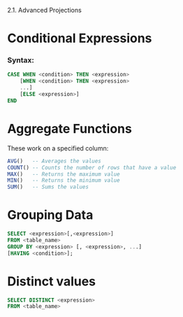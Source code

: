 2.1. Advanced Projections

# Conditional Expressions
### Syntax:
```SQL
CASE WHEN <condition> THEN <expression>
    [WHEN <condition> THEN <expression>
    ...]
    [ELSE <expression>]
END
```

# Aggregate Functions
These work on a specified column:
```SQL
AVG()   -- Averages the values
COUNT() -- Counts the number of rows that have a value
MAX()   -- Returns the maximum value
MIN()   -- Returns the minimum value
SUM()   -- Sums the values
```

# Grouping Data
```SQL
SELECT <expression>[,<expression>]
FROM <table_name>
GROUP BY <expression> [, <expression>, ...]
[HAVING <condition>];
```

# Distinct values
```SQL
SELECT DISTINCT <expression>
FROM <table_name>
```
